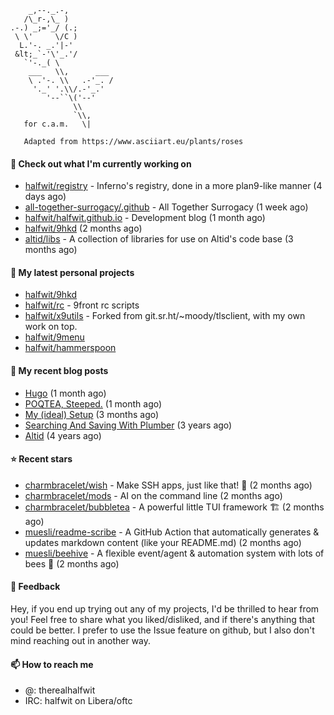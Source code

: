 ```
    _,--._.-,
   /\_r-,\_ )
.-.) _;='_/ (.;
 \ \'     \/C )
  L.'-. _.'|-'
 &lt;_`-'\'_.'/
   `'-._( \
    ___   \\,      ___
    \ .'-. \\   .-'_. /
     '._' '.\\/.-'_.'
        '--``\('--'
              \\
              `\\,
   for c.a.m.   \|
   
   Adapted from https://www.asciiart.eu/plants/roses
```

#### 👷 Check out what I'm currently working on

- [halfwit/registry](https://github.com/halfwit/registry) - Inferno&#39;s registry, done in a more plan9-like manner (4 days ago)
- [all-together-surrogacy/.github](https://github.com/all-together-surrogacy/.github) - All Together Surrogacy (1 week ago)
- [halfwit/halfwit.github.io](https://github.com/halfwit/halfwit.github.io) - Development blog (1 month ago)
- [halfwit/9hkd](https://github.com/halfwit/9hkd) (2 months ago)
- [altid/libs](https://github.com/altid/libs) - A collection of libraries for use on Altid&#39;s code base (3 months ago)

#### 🌱 My latest personal projects

- [halfwit/9hkd](https://github.com/halfwit/9hkd)
- [halfwit/rc](https://github.com/halfwit/rc) - 9front rc scripts
- [halfwit/x9utils](https://github.com/halfwit/x9utils) - Forked from git.sr.ht/~moody/tlsclient, with my own work on top.
- [halfwit/9menu](https://github.com/halfwit/9menu)
- [halfwit/hammerspoon](https://github.com/halfwit/hammerspoon)

#### 📜 My recent blog posts

- [Hugo](https://halfwit.github.io/2023/09/04/hugo.html) (1 month ago)
- [POQTEA, Steeped.](https://halfwit.github.io/2023/08/29/layouts.html) (1 month ago)
- [My (ideal) Setup](https://halfwit.github.io/2023/07/26/setup.html) (3 months ago)
- [Searching And Saving With Plumber](https://halfwit.github.io/2020/06/27/searching.html) (3 years ago)
- [Altid](https://halfwit.github.io/2019/07/02/altid.html) (4 years ago)

#### ⭐ Recent stars

- [charmbracelet/wish](https://github.com/charmbracelet/wish) - Make SSH apps, just like that! 💫 (2 months ago)
- [charmbracelet/mods](https://github.com/charmbracelet/mods) - AI on the command line (2 months ago)
- [charmbracelet/bubbletea](https://github.com/charmbracelet/bubbletea) - A powerful little TUI framework 🏗 (2 months ago)
- [muesli/readme-scribe](https://github.com/muesli/readme-scribe) - A GitHub Action that automatically generates &amp; updates markdown content (like your README.md) (2 months ago)
- [muesli/beehive](https://github.com/muesli/beehive) - A flexible event/agent &amp; automation system with lots of bees 🐝 (2 months ago)

#### 💬 Feedback

Hey, if you end up trying out any of my projects, I'd be thrilled to hear from you! Feel free to share what you liked/disliked, and if there's anything that could be better.
I prefer to use the Issue feature on github, but I also don't mind reaching out in another way.

#### 📫 How to reach me
- @: therealhalfwit
- IRC: halfwit on Libera/oftc
